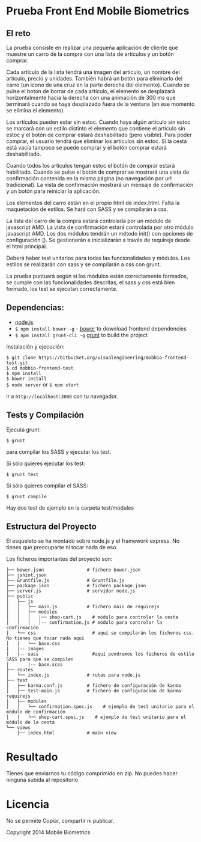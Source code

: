 Prueba Front End Mobile Biometrics
====

## El reto

La prueba consiste en realizar una pequeña aplicación de cliente que muestre un carro de la compra con una lista de artículos y un botón comprar.

Cada artículo de la lista tendrá una imagen del artículo, un nombre del artículo, precio y unidades. También habrá un botón para eliminarlo del carro (un icono de una cruz en la parte derecha del elemento). Cuando se pulse el botón de borrar de cada artículo, el elemento se desplazará horizontalmente hacia la derecha con una animación de 300 ms que terminará cuando se haya desplazado fuera de la ventana (en ese momento se elimina el elemento).

Los artículos pueden estar sin estoc. Cuando haya algún artículo sin estoc se marcará con un estilo distinto el elemento que contiene el artículo sin estoc y el botón de comprar estará deshabilitado (pero visible). Para poder comprar, el usuario tendrá que eliminar los artículos sin estoc. Si la cesta está vacía tampoco se puede comprar y el botón comprar estará deshabilitado.

Cuando todos los artículos tengan estoc el botón de comprar estará habilitado. Cuando se pulse el botón de comprar se mostrará una vista de confirmación contenida en la misma página (no navegación por url tradicional). La vista de confirmación mostrará un mensaje de confirmación y un botón para reiniciar la aplicación.

Los elementos del carro están en el propio html de index.html. Falta la maquetación de estilos. Se hará con SASS y se compilarán a css.

La lista del carro de la compra estará controlada por un módulo de javascript AMD. La vista de confirmación estará controlada por otro módulo javascript AMD. Los dos módulos tendrán un método init() con opciones de configuración (). Se gestionarán e inicializarán a través de requirejs desde el html principal.

Deberá haber test unitarios para todas las funcionalidades y módulos. Los estilos se realizarán con sass y se compilarán a css con grunt.

La prueba puntuará según si los módulos están correctamente formados, se cumple con las funcionalidades descritas, el sass y css está bien formado, los test se ejecutan correctamente.



## Dependencias:

* [node.js](http://nodejs.org/download/)
* `$ npm install bower -g` - [bower](http://bower.io/) to download frontend dependencies
* `$ npm install grunt-cli -g` [grunt](http://gruntjs.com/) to build the project

Instalación y ejecución:

`$ git clone https://bitbucket.org/visualengineering/mobbio-frontend-test.git`  
`$ cd mobbio-frontend-test`  
`$ npm install`  
`$ bower install`  
`$ node server` or `$ npm start`  

ir a `http://localhost:3000` con tu navegador.



## Tests y Compilación

Ejecuta grunt:
```
$ grunt
```
para compilar los SASS y ejecutar los test.

Si sólo quieres ejecutar los test:
```
$ grunt test
```

Si sólo quieres compilar el SASS:
```
$ grunt compile
```

Hay dos test de ejemplo en la carpeta test/modules



## Estructura del Proyecto

El esqueleto se ha montado sobre node.js y el framework express. No tienes que preocuparte ni tocar nada de eso.

Los ficheros importantes del proyecto son:

```
├── bower.json                # fichero bower.json
├── jshint.json
├── Gruntfile.js              # Gruntfile.js
├── package.json              # fichero package.json
├── server.js                 # servidor node.js
├── public
│   ├── js
│   │   ├── main.js           # fichero main de requirejs
│   │   ├── modules
│   │   │   |── shop-cart.js    # módulo para controlar la cesta
|	|	|	|-- confirmation.js # módulo para controlar la confirmación
│   └── css           			# aquí se compilarán los ficheros css. No tienes que tocar nada aquí
│   |   └── base.css
|	|-- images
|	|-- sass 					#aquí pondremos los ficheros de estilo SASS para que se compilen
|		|-- base.scss
├── routes
│   └── index.js              # rutas para node.js
├── test
│   ├── karma.conf.js         # fichero de configuración de karma
│   ├── test-main.js          # fichero de configuración de karma-requirejs
│   ├── modules
│   │   └── confirmation.spec.js    # ejemplo de test unitario para el módulo de confirmación
│   │   └── shop-cart.spec.js    # ejemplo de test unitario para el módulo de la cesta
└── views
    ├── index.html            # main view

```

# Resultado

Tienes que enviarnos tu código comprimido en zip. No puedes hacer ninguna subida al repositorio

# Licencia

No se permite Copiar, compartir ni publicar.

Copyright 2014 Mobile Biometrics